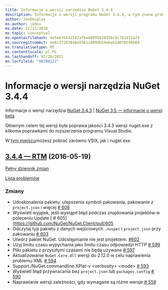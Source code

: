 ```yaml
---
title: Informacje o wersji narzędzia NuGet 3.4.4
description: Informacje o wersji programu NuGet 3.4.4, w tym znane problemy, poprawki błędów, dodane funkcje i DCR.
author: JonDouglas
ms.author: jodou
ms.date: 11/11/2016
ms.topic: conceptual
ms.openlocfilehash: 4e5e635432147afba4809562035bc8c762d31af4
ms.sourcegitcommit: ee6c3f203648a5561c809db54ebeb1d0f0598b68
ms.translationtype: MT
ms.contentlocale: pl-PL
ms.lasthandoff: 01/26/2021
ms.locfileid: "98780222"
---
```

# <a name="nuget-344-release-notes"></a>Informacje o wersji narzędzia NuGet 3.4.4

Informacje o wersji narzędzia [NuGet 3.4.3](../release-notes/nuget-3.4.3.md)  |  [NuGet 3,5 — informacje o wersji beta](../release-notes/nuget-3.5-Beta.md)

Głównym celem tej wersji była poprawa jakości 3.4.3 wersji nuget.exe z kilkoma poprawkami do rozszerzenia programu Visual Studio.

W [tym miejscu](https://dist.nuget.org/index.html)możesz pobrać zarówno VSIX, jak i nuget.exe.

## <a name="344-rtm-2016-05-19"></a>[3.4.4 — RTM](https://github.com/NuGet/NuGet.Client/tree/3.4.4-rtm) (2016-05-19)

[Pełny dziennik zmian](https://github.com/NuGet/NuGet.Client/compare/3.5.0-beta-final...3.4.4-rtm)

[Lista problemów](https://github.com/NuGet/Home/issues?q=is%3Aissue+milestone%3A3.4.4+is%3Aclosed)

### <a name="changes"></a>Zmiany

- Udoskonalenia pakietu: ulepszenia symboli pakowania, pakowanie z `project.json` i więcej [ \# 606](https://github.com/NuGet/NuGet.Client/pull/606)
- Wyświetl wyjątek, jeśli wystąpił błąd podczas znajdowania projektów w poleceniu Update [ \# 605] (https://github.com/NuGet/NuGet.Client/pull/605
- Odczytaj typ pakietu z danych wejściowych `.nuspec` i `project.json` przy pakowaniu [ \# 603](https://github.com/NuGet/NuGet.Client/pull/603)
- Utwórz pakiet NuGet. Udostępnianie nie jest projektem. [\#602](https://github.com/NuGet/NuGet.Client/pull/602)
- Użyj limitu czasu wypychania jako limitu czasu odpowiedzi HTTP [ \# 599](https://github.com/NuGet/NuGet.Client/pull/599)
- Pliki pakietu z przyszłymi czasami nie będą używane [ \# 597](https://github.com/NuGet/NuGet.Client/pull/597)
- Aktualizowanie `NuGet.Core.dll` wersji do 2.12.0 w celu naprawienia problemu XML [ \# 594](https://github.com/NuGet/NuGet.Client/pull/594)
- Support./NuGet.commandline.XPlat-v \<verbosity\> \<mode\> [ \# 593](https://github.com/NuGet/NuGet.Client/pull/593)
- Wyświetl błąd przywracania bez `project.json` lub `packages.config` [ \# 590](https://github.com/NuGet/NuGet.Client/pull/590)
- Naprawianie wersji zależności, gdy wymagane są różne wersje [ \# 559](https://github.com/NuGet/NuGet.Client/pull/559)